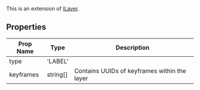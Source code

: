 This is an extension of [ILayer](/The%20Plugin%20Core/Interfaces/ILayer.md). 

## Properties

| Prop Name | Type | Description |
| --------------------- | ------ | ------------------- |
| type | 'LABEL' |  |
| keyframes | string[] | Contains UUIDs of keyframes within the layer |